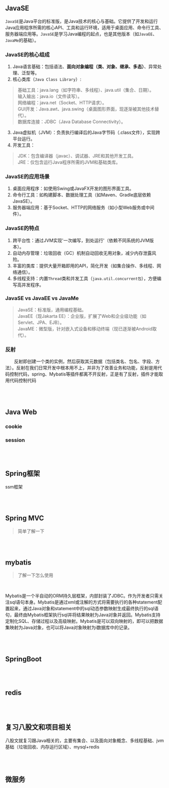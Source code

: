 ## JavaSE
`JavaSE`是Java平台的标准版，是Java技术的核心与基础。它提供了开发和运行Java应用程序所需的核心API、工具和运行环境，适用于桌面应用、命令行工具、服务器端应用等。`JavaSE`是学习Java编程的起点，也是其他版本（如`JavaEE`、`JavaMe`的基础）。
### JavaSE的核心组成
1. Java语言基础：包括语法、**面向对象编程（类、对象、继承、多态）**、异常处理、泛型等。
2. 核心类库（`Java Class Library`）:
>基础工具：java.lang（如字符串、多线程）、java.util（集合、日期）。<br>输入输出：java.io（文件读写）。<br>
网络编程：java.net（Socket、HTTP请求）。<br>
GUI开发：Java.awt、java.swing（桌面图形界面，现逐渐被其他技术替代）。<br>数据库连接：JDBC（Java Database Connectivity）。
3. Java虚拟机（JVM）：负责执行编译后的Java字节码（.class文件），实现跨平台运行。
4. 开发工具：
>JDK：包含编译器（javac）、调试器、JRE和其他开发工具。<br>
JRE：仅包含运行Java程序所需的JVM和基础类库。
### JavaSE的应用场景
1. 桌面应用程序：如使用Swing或JavaFX开发的图形界面工具。
2. 命令行工具：如构建脚本、数据处理工具（如Maven、Gradle底层依赖JavaSE）。
3. 服务器端应用：基于Socket、HTTP的网络服务（如小型Web服务或中间件）。
### JavaSE的特点
1. 跨平台性：通过JVM实现'一次编写，到处运行'（依赖不同系统的JVM版本）。
2. 自动内存管理：垃圾回收（GC）机制自动回收无用对象，减少内存泄露风险。
3. 丰富的类库：提供大量开箱即用的API，简化开发（如集合操作、多线程、网络通信）。
4. 多线程支持：内置`Thread`类和并发工具（`java.util.concurrent包`），方便编写高并发程序。
### JavaSE vs JavaEE vs JavaMe
>JavaSE：标准版，通用编程基础。<br>
JavaEE（现Jakarta EE）：企业版，扩展了Web和企业级功能（如Servlet、JPA、EJB）。<br>
JavaME：微型版，针对嵌入式设备和移动终端（现已逐渐被Android取代）。
### 反射
<p style="text-indent: 2em">反射即创建一个类的实例，然后获取其元数据（包括类名、包名、字段、方法）。反射在我们日常开发中根本用不上，并非为了改善业务和功能，反射是用代码控制代码，spring、Mybatis等插件都离不开反射，正是有了反射，插件才能取用代码控制代码</p>

<br>
<br>

## Java Web
### cookie
### session

<br>
<br>

## Spring框架
ssm框架

<br>
<br>

## Spring MVC
>简单了解一下

<br>
<br>

## mybatis
>了解一下怎么使用
<br>

Mybatis是一个半自动的ORM持久层框架，内部封装了JDBC。作为开发者只需关注sql语句本身。Mybatis是通过xml或注解的方式将需要执行的各种statement配置起来，通过Java对象和statement中的sql动态参数映射生成最终执行的sql语句，最终由Mybatis框架执行sql并将结果映射为Java对象并返回。Mybatis支持定制化SQL、存储过程以及高级映射。Mybatis是可以双向映射的，即可以把数据集映射为Java对象，也可以将Java对象映射为i数据库中的记录。

<br>
<br>

## SpringBoot

<br>
<br>

## redis

<br>
<br>

## 复习八股文和项目相关
八股文就复习跟Java相关的，主要有集合、以及面向对象概念、多线程基础、jvm基础（垃圾回收、内存运行区域）、mysql+redis

<br>
<br>

## 微服务